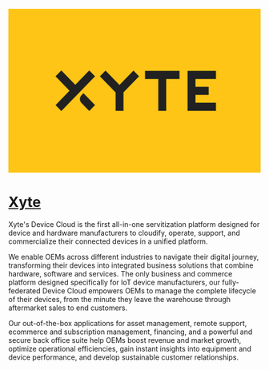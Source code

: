 [![Visit Xyte](imagePreview.jpg)](https://xyte.io)

# [Xyte](https://xyte.io)

Xyte's Device Cloud is the first all-in-one servitization platform designed for device and hardware manufacturers to cloudify, operate, support, and commercialize their connected devices in a unified platform.

We enable OEMs across different industries to navigate their digital journey, transforming their devices into integrated business solutions that combine hardware, software and services. The only business and commerce platform designed specifically for IoT device manufacturers, our fully-federated Device Cloud empowers OEMs to manage the complete lifecycle of their devices, from the minute they leave the warehouse through aftermarket sales to end customers.

Our out-of-the-box applications for asset management, remote support, ecommerce and subscription management, financing, and a powerful and secure back office suite help OEMs boost revenue and market growth, optimize operational efficiencies, gain instant insights into equipment and device performance, and develop sustainable customer relationships.

